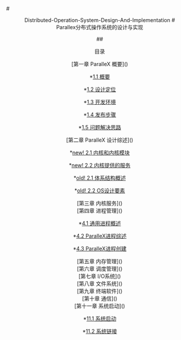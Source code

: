 #<center>Distributed-Operation-System-Design-And-Implementation</cenrte>
#<center>Parallex分布式操作系统的设计与实现</center>

##<center>目录</center>

<center>[第一章 ParalleX 概要]() </center>
        
  *[1.1 概要](./chap1/ParalleX_概要.md) 
  
  *[1.2 设计定位](./chap1/ParalleX_设计目标.md)
  
  *[1.3 开发环境](./chap1/ParalleX_开发环境.md)
  
  *[1.4 发布步骤](./chap1/ParalleX_发布步骤.md)
  
  *[1.5 问题解决思路](./chap1/ParalleX_研发思路.md)

<center>[第二章 ParalleX 设计综述]()</center>

  *[new! 2.1 内核和内核模块](./chap2/ParalleX内核与模块.md)
  
  *[new! 2.2 内核提供的服务](./chap2/ParalleX内核提供的服务.md)

  *[old! 2.1 体系结构概述](./chap2/3_1_体系结构概述.md)
  
  *[old! 2.2 OS设计要素 ](./chap2/3_2_OS设计要素与问题.md)
  

  
<center>[第三章 内核服务]()</center>


<center>[第四章 进程管理]()</center>

  *[4.1 通用进程概述](./chap4/4_1_进程概述.md)

  *[4.2 ParalleX进程综述](./chap4/ParalleX进程定义.md)
  
  *[4.3 ParalleX进程创建](./chap4/ParalleX进程创建.md)


<center>[第五章 内存管理]()</center>


<center>[第六章 调度管理]()</center>


<center>[第七章 I/O系统]()</center>


<center>[第八章 文件系统]()</center>


<center>[第九章 终端软件]()</center>


<center>[第十章 通信]()</center>


<center>[第十一章 系统启动]()</center>


*[11.1 系统启动](./chap11/系统启动.md) 

*[11.2 系统链接](./chap11/系统链接.md)







